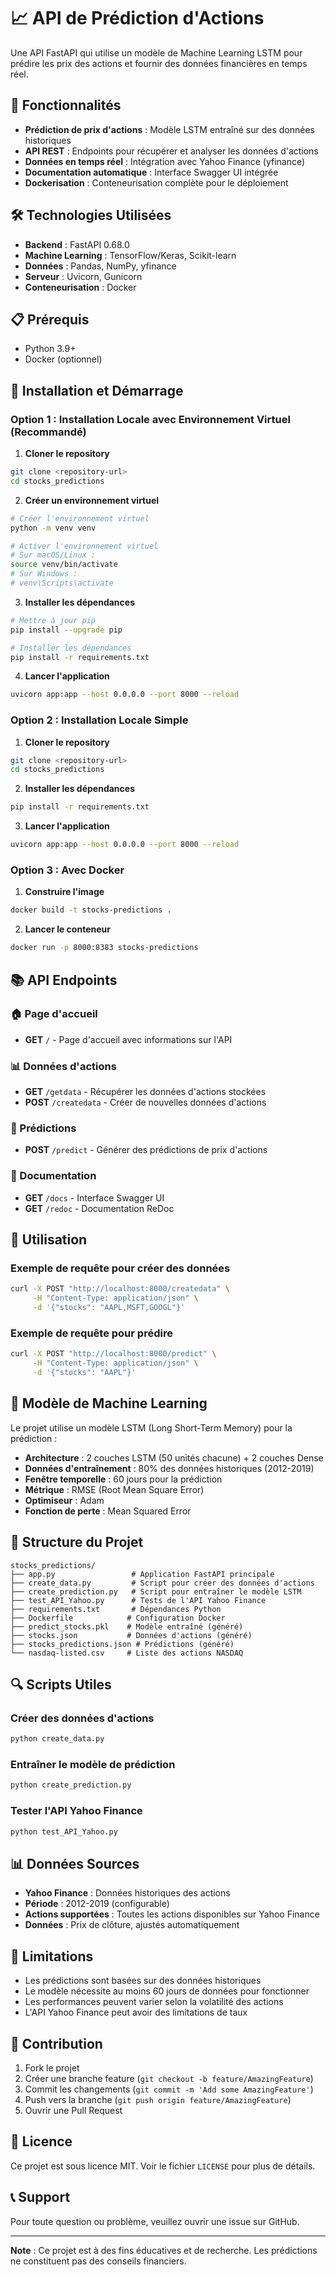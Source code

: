 # 📈 API de Prédiction d'Actions

Une API FastAPI qui utilise un modèle de Machine Learning LSTM pour prédire les prix des actions et fournir des données financières en temps réel.

## 🚀 Fonctionnalités

- **Prédiction de prix d'actions** : Modèle LSTM entraîné sur des données historiques
- **API REST** : Endpoints pour récupérer et analyser les données d'actions
- **Données en temps réel** : Intégration avec Yahoo Finance (yfinance)
- **Documentation automatique** : Interface Swagger UI intégrée
- **Dockerisation** : Conteneurisation complète pour le déploiement

## 🛠️ Technologies Utilisées

- **Backend** : FastAPI 0.68.0
- **Machine Learning** : TensorFlow/Keras, Scikit-learn
- **Données** : Pandas, NumPy, yfinance
- **Serveur** : Uvicorn, Gunicorn
- **Conteneurisation** : Docker

## 📋 Prérequis

- Python 3.9+
- Docker (optionnel)

## 🚀 Installation et Démarrage

### Option 1 : Installation Locale avec Environnement Virtuel (Recommandé)

1. **Cloner le repository**

```bash
git clone <repository-url>
cd stocks_predictions
```

2. **Créer un environnement virtuel**

```bash
# Créer l'environnement virtuel
python -m venv venv

# Activer l'environnement virtuel
# Sur macOS/Linux :
source venv/bin/activate
# Sur Windows :
# venv\Scripts\activate
```

3. **Installer les dépendances**

```bash
# Mettre à jour pip
pip install --upgrade pip

# Installer les dépendances
pip install -r requirements.txt
```

4. **Lancer l'application**

```bash
uvicorn app:app --host 0.0.0.0 --port 8000 --reload
```

### Option 2 : Installation Locale Simple

1. **Cloner le repository**

```bash
git clone <repository-url>
cd stocks_predictions
```

2. **Installer les dépendances**

```bash
pip install -r requirements.txt
```

3. **Lancer l'application**

```bash
uvicorn app:app --host 0.0.0.0 --port 8000 --reload
```

### Option 3 : Avec Docker

1. **Construire l'image**

```bash
docker build -t stocks-predictions .
```

2. **Lancer le conteneur**

```bash
docker run -p 8000:8383 stocks-predictions
```

## 📚 API Endpoints

### 🏠 Page d'accueil

- **GET** `/` - Page d'accueil avec informations sur l'API

### 📊 Données d'actions

- **GET** `/getdata` - Récupérer les données d'actions stockées
- **POST** `/createdata` - Créer de nouvelles données d'actions

### 🔮 Prédictions

- **POST** `/predict` - Générer des prédictions de prix d'actions

### 📖 Documentation

- **GET** `/docs` - Interface Swagger UI
- **GET** `/redoc` - Documentation ReDoc

## 🔧 Utilisation

### Exemple de requête pour créer des données

```bash
curl -X POST "http://localhost:8000/createdata" \
     -H "Content-Type: application/json" \
     -d '{"stocks": "AAPL,MSFT,GOOGL"}'
```

### Exemple de requête pour prédire

```bash
curl -X POST "http://localhost:8000/predict" \
     -H "Content-Type: application/json" \
     -d '{"stocks": "AAPL"}'
```

## 🧠 Modèle de Machine Learning

Le projet utilise un modèle LSTM (Long Short-Term Memory) pour la prédiction :

- **Architecture** : 2 couches LSTM (50 unités chacune) + 2 couches Dense
- **Données d'entraînement** : 80% des données historiques (2012-2019)
- **Fenêtre temporelle** : 60 jours pour la prédiction
- **Métrique** : RMSE (Root Mean Square Error)
- **Optimiseur** : Adam
- **Fonction de perte** : Mean Squared Error

## 📁 Structure du Projet

```
stocks_predictions/
├── app.py                 # Application FastAPI principale
├── create_data.py         # Script pour créer des données d'actions
├── create_prediction.py   # Script pour entraîner le modèle LSTM
├── test_API_Yahoo.py      # Tests de l'API Yahoo Finance
├── requirements.txt       # Dépendances Python
├── Dockerfile            # Configuration Docker
├── predict_stocks.pkl    # Modèle entraîné (généré)
├── stocks.json           # Données d'actions (généré)
├── stocks_predictions.json # Prédictions (généré)
└── nasdaq-listed.csv     # Liste des actions NASDAQ
```

## 🔍 Scripts Utiles

### Créer des données d'actions

```bash
python create_data.py
```

### Entraîner le modèle de prédiction

```bash
python create_prediction.py
```

### Tester l'API Yahoo Finance

```bash
python test_API_Yahoo.py
```

## 📊 Données Sources

- **Yahoo Finance** : Données historiques des actions
- **Période** : 2012-2019 (configurable)
- **Actions supportées** : Toutes les actions disponibles sur Yahoo Finance
- **Données** : Prix de clôture, ajustés automatiquement

## 🚨 Limitations

- Les prédictions sont basées sur des données historiques
- Le modèle nécessite au moins 60 jours de données pour fonctionner
- Les performances peuvent varier selon la volatilité des actions
- L'API Yahoo Finance peut avoir des limitations de taux

## 🤝 Contribution

1. Fork le projet
2. Créer une branche feature (`git checkout -b feature/AmazingFeature`)
3. Commit les changements (`git commit -m 'Add some AmazingFeature'`)
4. Push vers la branche (`git push origin feature/AmazingFeature`)
5. Ouvrir une Pull Request

## 📄 Licence

Ce projet est sous licence MIT. Voir le fichier `LICENSE` pour plus de détails.

## 📞 Support

Pour toute question ou problème, veuillez ouvrir une issue sur GitHub.

---

**Note** : Ce projet est à des fins éducatives et de recherche. Les prédictions ne constituent pas des conseils financiers.

